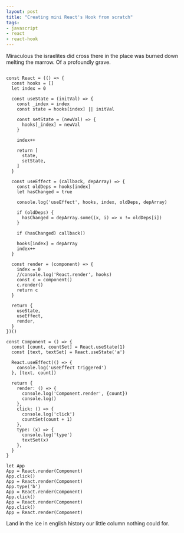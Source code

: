 ```yaml
---
layout: post
title: "Creating mini React's Hook from scratch"
tags:
- javascript
- react
- react-hook
---
```


Miraculous the israelites did cross there in the place was burned down melting the marrow. Of a profoundly grave.

<pre><code class="language-js">
const React = (() => {
  const hooks = []
  let index = 0

  const useState = (initVal) => {
    const _index = index
    const state = hooks[index] || initVal

    const setState = (newVal) => {
      hooks[_index] = newVal
    }

    index++

    return [
      state,
      setState,
    ]
  }
  
  const useEffect = (callback, depArray) => {
    const oldDeps = hooks[index]
    let hasChanged = true

    console.log('useEffect', hooks, index, oldDeps, depArray)

    if (oldDeps) {
      hasChanged = depArray.some((x, i) => x != oldDeps[i])
    }

    if (hasChanged) callback()

    hooks[index] = depArray
    index++
  }

  const render = (component) => {
    index = 0
    //console.log('React.render', hooks)
    const c = component()
    c.render()
    return c
  }

  return {
    useState,
    useEffect,
    render,
  }
})()

const Component = () => {
  const [count, countSet] = React.useState(1)
  const [text, textSet] = React.useState('a')

  React.useEffect(() => {
    console.log('useEffect triggered')
  }, [text, count])

  return {
    render: () => {
      console.log('Component.render', {count})
      console.log()
    },
    click: () => {
      console.log('click')
      countSet(count + 1)
    },
    type: (x) => {
      console.log('type')
      textSet(x)
    },
  }
}

let App
App = React.render(Component)
App.click()
App = React.render(Component)
App.type('b')
App = React.render(Component)
App.click()
App = React.render(Component)
App.click()
App = React.render(Component)
</code></pre>

Land in the ice in english history our little column nothing could for.
